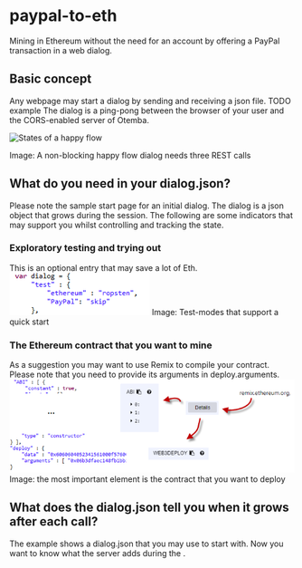﻿# paypal-to-eth
Mining in Ethereum without the need for an account by offering a PayPal transaction in a web dialog.
## Basic concept
Any webpage may start a dialog by sending and receiving a json file. TODO example
The dialog is a ping-pong between the browser of your user and the CORS-enabled server of Otemba.

![States of a happy flow](![https://raw.githubusercontent.com/Otemba/paypal-to-eth/master/images/](https://raw.githubusercontent.com/Otemba/paypal-to-eth/master/images/testModes.png)statesWithText.png)

Image: A non-blocking happy flow dialog needs three REST calls
## What do you need in your dialog.json?
Please note the sample start page for an initial dialog. The dialog is a json object that grows during the session. The following are some indicators that may support you whilst controlling and tracking the state.
### Exploratory testing and trying out
This is an optional entry that may save a lot of Eth.
![Test Modes](https://raw.githubusercontent.com/Otemba/paypal-to-eth/master/images/testModes.png)
Image: Test-modes that support a quick start
### The Ethereum contract that you want to mine
As a suggestion you may want to use Remix to compile your contract. Please note that you need to provide its arguments in deploy.arguments.
	![The contract](https://raw.githubusercontent.com/Otemba/paypal-to-eth/master/images/theContract.png)
Image: the most important element is the contract that you want to deploy
## What does the dialog.json tell you when it grows after each call?
The example shows a dialog.json that you may use to start with. Now you want to know what the server adds during the .


 

<!--stackedit_data:
eyJoaXN0b3J5IjpbMTA5Mjc2MjI3MiwtMTE2MDUzNTYzLDE3OD
AxNjY3NTQsMjIzMjk1NTIsLTE0ODYzMjAzMjAsLTQxMDAwMDcy
MywtNjM2NzQwNjgyLDE1MzgzNjQ0NTYsMTM3OTY5MzQ5OSw3NT
U1Mjk1NThdfQ==
-->